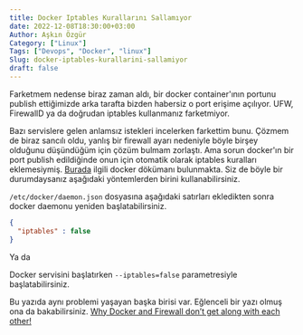 ```yaml
---
title: Docker Iptables Kurallarını Sallamıyor
date: 2022-12-08T18:30:00+03:00
Author: Aşkın Özgür
Category: ["Linux"]
Tags: ["Devops", "Docker", "linux"]
Slug: docker-iptables-kurallarini-sallamiyor
draft: false
---
```


Farketmem nedense biraz zaman aldı, bir docker container'ının portunu publish ettiğimizde arka tarafta bizden habersiz o port erişime açılıyor. UFW, FirewallD ya da doğrudan iptables kullanmanız farketmiyor.

Bazı servislere gelen anlamsız istekleri incelerken farkettim bunu.
Çözmem de biraz sancılı oldu, yanlış bir firewall ayarı nedeniyle böyle birşey olduğunu düşündüğüm için çözüm bulmam zorlaştı.
Ama sorun docker'ın bir port publish edildiğinde onun için otomatik olarak iptables kuralları eklemesiymiş.
[Burada](https://docs.docker.com/network/iptables/#prevent-docker-from-manipulating-iptables "Prevent Docker from manipulating iptables") ilgili docker dökümanı bulunmakta.
Siz de böyle bir durumdaysanız aşağıdaki yöntemlerden birini kullanabilirsiniz.


`/etc/docker/daemon.json` dosyasına aşağıdaki satırları ekledikten sonra docker daemonu yeniden başlatabilirsiniz.

```json
{
  "iptables" : false
}
```

Ya da

Docker servisini başlatırken `--iptables=false` parametresiyle başlatabilirsiniz.

Bu yazıda aynı problemi yaşayan başka birisi var. Eğlenceli bir yazı olmuş ona da bakabilirsiniz. [Why Docker and Firewall don’t get along with each other!](https://erfansahaf.medium.com/why-docker-and-firewall-dont-get-along-with-each-other-ddca7a002e10 "Why Docker and Firewall don’t get along with each other!")

<!--more-->
